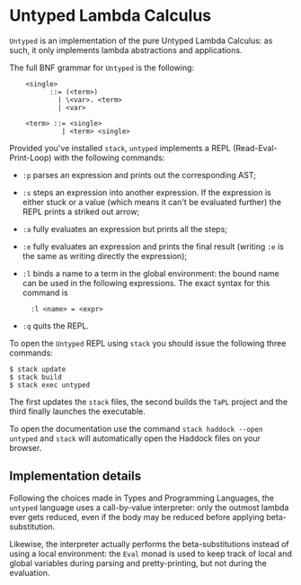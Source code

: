 # Untyped Lambda Calculus

`Untyped` is an implementation of the pure Untyped Lambda Calculus: as such, it only implements lambda abstractions and applications.

The full BNF grammar for `Untyped` is the following:
```
    <single> 
          ::= (<term>)
            | \<var>. <term>
            | <var>
    
    <term> ::= <single> 
             | <term> <single>
```

Provided you've installed `stack`, `untyped` implements a REPL (Read-Eval-Print-Loop) with the following commands:
- `:p` parses an expression and prints out the corresponding AST;
- `:s` steps an expression into another expression. If the expression is either stuck or a value (which means it can't be evaluated further) the REPL prints a striked out arrow;
- `:a` fully evaluates an expression but prints all the steps;
- `:e` fully evaluates an expression and prints the final result (writing `:e` is the same as writing directly the expression);
- `:l` binds a name to a term in the global environment: the bound name can be used in the following expressions. The exact syntax for this command is

        :l <name> = <expr>

- `:q` quits the REPL.


To open the `Untyped` REPL using `stack` you should issue the following three commands:
```
$ stack update
$ stack build
$ stack exec untyped
```
The first updates the `stack` files, the second builds the `TaPL` project and the third finally launches the executable. 

To open the documentation use the command `stack haddock --open untyped` and `stack` will automatically open the Haddock files on your browser.

## Implementation details

Following the choices made in Types and Programming Languages, the `untyped` language uses a call-by-value interpreter: only the outmost lambda ever gets reduced, even if the body may be reduced before applying beta-substitution. 

Likewise, the interpreter actually performs the beta-substitutions instead of using a local environment: the `Eval` monad is used to keep track of local and global variables during parsing and pretty-printing, but not during the evaluation.
